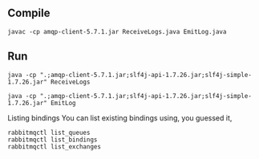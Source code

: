 ## Compile

```
javac -cp amqp-client-5.7.1.jar ReceiveLogs.java EmitLog.java
```

## Run

```
java -cp ".;amqp-client-5.7.1.jar;slf4j-api-1.7.26.jar;slf4j-simple-1.7.26.jar" ReceiveLogs

```

```
java -cp ".;amqp-client-5.7.1.jar;slf4j-api-1.7.26.jar;slf4j-simple-1.7.26.jar" EmitLog

```

Listing bindings
You can list existing bindings using, you guessed it,

```
rabbitmqctl list_queues
rabbitmqctl list_bindings
rabbitmqctl list_exchanges
```
